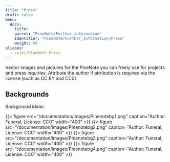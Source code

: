 ```yaml
---
title: "Press"
draft: false
menu:
  docs:
    title:
    parent: "PineNote/Further_information"
    identifier: "PineNote/Further_information/Press"
    weight: 99
aliases:
  - /wiki/PineNote_Press
---
```


Vector images and pictures for the PineNote you can freely use for projects and press inquiries. Attribute the author if attribution is required via the license (such as CC BY and CC0).

## Backgrounds

Background ideas:

{{< figure src="/documentation/images/Pinenotebg1.png" caption="Author: Funeral, License: CC0" width="400" >}}
{{< figure src="/documentation/images/Pinenotebg2.png" caption="Author: Funeral, License: CC0" width="400" >}}
{{< figure src="/documentation/images/Pinenotebg3.png" caption="Author: Funeral, License: CC0" width="400" >}}
{{< figure src="/documentation/images/Pinenotebg4.png" caption="Author: Funeral, License: CC0" width="400" >}}
